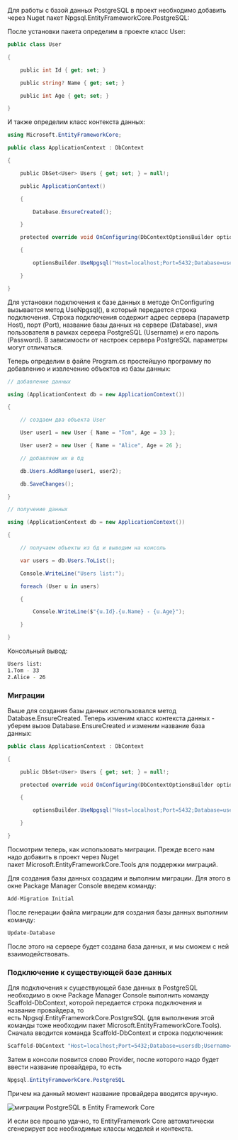 Для работы с базой данных PostgreSQL в проект необходимо добавить через Nuget пакет Npgsql.EntityFrameworkCore.PostgreSQL:

После установки пакета определим в проекте класс User:

```cs
public class User

{

    public int Id { get; set; }

    public string? Name { get; set; }

    public int Age { get; set; }

}
```

И также определим класс контекста данных:

```cs
using Microsoft.EntityFrameworkCore;

public class ApplicationContext : DbContext

{

    public DbSet<User> Users { get; set; } = null!;

    public ApplicationContext()

    {

        Database.EnsureCreated();

    }

    protected override void OnConfiguring(DbContextOptionsBuilder optionsBuilder)

    {

        optionsBuilder.UseNpgsql("Host=localhost;Port=5432;Database=usersdb;Username=postgres;Password=пароль_от_postgres");

    }

}
```

Для установки подключения к базе данных в методе OnConfiguring вызывается метод UseNpgsql(), в который передается строка подключения. Строка подключения содержит адрес сервера (параметр Host), порт (Port), название базы данных на сервере (Database), имя пользователя в рамках сервера PostgreSQL (Username) и его пароль (Password). В зависимости от настроек сервера PostgreSQL параметры могут отличаться.

Теперь определим в файле Program.cs простейшую программу по добавлению и извлечению объектов из базы данных:

```cs
// добавление данных

using (ApplicationContext db = new ApplicationContext())

{

    // создаем два объекта User

    User user1 = new User { Name = "Tom", Age = 33 };

    User user2 = new User { Name = "Alice", Age = 26 };

    // добавляем их в бд

    db.Users.AddRange(user1, user2);

    db.SaveChanges();

}

// получение данных

using (ApplicationContext db = new ApplicationContext())

{

    // получаем объекты из бд и выводим на консоль

    var users = db.Users.ToList();

    Console.WriteLine("Users list:");

    foreach (User u in users)

    {

        Console.WriteLine($"{u.Id}.{u.Name} - {u.Age}");

    }

}
```

Консольный вывод:

```bash
Users list:
1.Tom - 33
2.Alice - 26
```

### Миграции

Выше для создания базы данных использовался метод Database.EnsureCreated. Теперь изменим класс контекста данных - уберем вызов Database.EnsureCreated и изменим название база данных:

```cs
public class ApplicationContext : DbContext

{

    public DbSet<User> Users { get; set; } = null!;

    protected override void OnConfiguring(DbContextOptionsBuilder optionsBuilder)

    {

        optionsBuilder.UseNpgsql("Host=localhost;Port=5432;Database=usersdb2;Username=postgres;Password=123456789");

    }

}
```

Посмотрим теперь, как использовать миграции. Прежде всего нам надо добавить в проект через Nuget пакет Microsoft.EntityFrameworkCore.Tools для поддержки миграций.

Для создания базы данных создадим и выполним миграции. Для этого в окне Package Manager Console введем команду:

```cs
Add-Migration Initial
```

После генерации файла миграции для создания базы данных выполним команду:

```cs
Update-Database
```

После этого на сервере будет создана база данных, и мы сможем с ней взаимодействовать.

### Подключение к существующей базе данных

Для подключения к существующей базе данных в PostgreSQL необходимо в окне Package Manager Console выполнить команду Scaffold-DbContext, которой передается строка подключения и название провайдера, то есть Npgsql.EntityFrameworkCore.PostgreSQL (для выполнения этой команды тоже необходим пакет Microsoft.EntityFrameworkCore.Tools). Сначала вводится команда Scaffold-DbContext и строка подключения:

```cs
Scaffold-DbContext "Host=localhost;Port=5432;Database=usersdb;Username=postgres;Password=123456789"
```

Затем в консоли появится слово Provider, после которого надо будет ввести название провайдера, то есть

```cs
Npgsql.EntityFrameworkCore.PostgreSQL
```

Причем на данный момент название провайдера вводится вручную.

![миграции PostgreSQL в Entity Framework Core](https://metanit.com/sharp/efcore/pics/7.3.png)

И если все прошло удачно, то EntityFramework Core автоматически сгенерирует все необходимые классы моделей и контекста.